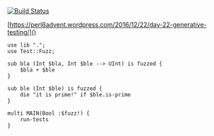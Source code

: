 [![Build Status](https://travis-ci.org/FCO/Test-Fuzz.svg?branch=master)](https://travis-ci.org/FCO/Test-Fuzz)

[https://perl6advent.wordpress.com/2016/12/22/day-22-generative-testing/]()

```perl6
use lib ".";
use Test::Fuzz;

sub bla (Int $bla, Int $ble --> UInt) is fuzzed {
	$bla + $ble
}

sub ble (Int $ble) is fuzzed {
	die "it is prime!" if $ble.is-prime
}

multi MAIN(Bool :$fuzz!) {
	run-tests
}
```
